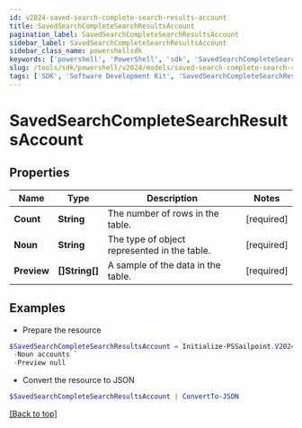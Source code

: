 ```yaml
---
id: v2024-saved-search-complete-search-results-account
title: SavedSearchCompleteSearchResultsAccount
pagination_label: SavedSearchCompleteSearchResultsAccount
sidebar_label: SavedSearchCompleteSearchResultsAccount
sidebar_class_name: powershellsdk
keywords: ['powershell', 'PowerShell', 'sdk', 'SavedSearchCompleteSearchResultsAccount'] 
slug: /tools/sdk/powershell/v2024/models/saved-search-complete-search-results-account
tags: ['SDK', 'Software Development Kit', 'SavedSearchCompleteSearchResultsAccount']
---
```



# SavedSearchCompleteSearchResultsAccount

## Properties

Name | Type | Description | Notes
------------ | ------------- | ------------- | -------------
**Count** |  **String** | The number of rows in the table. | [required]
**Noun** |  **String** | The type of object represented in the table. | [required]
**Preview** |  **[]String[]** | A sample of the data in the table. | [required]

## Examples

- Prepare the resource
```powershell
$SavedSearchCompleteSearchResultsAccount = Initialize-PSSailpoint.V2024SavedSearchCompleteSearchResultsAccount  -Count 3 `
 -Noun accounts `
 -Preview null
```

- Convert the resource to JSON
```powershell
$SavedSearchCompleteSearchResultsAccount | ConvertTo-JSON
```


[[Back to top]](#) 

